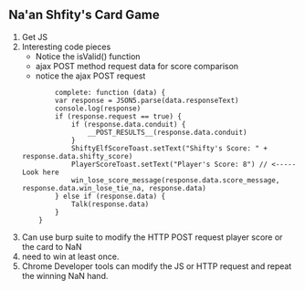 ## Na'an Shfity's Card Game


1. Get JS
2. Interesting code pieces
    - Notice the isValid() function
    - ajax POST method request data for score comparison
    - notice the ajax POST request
    ```
            complete: function (data) {
            var response = JSON5.parse(data.responseText)
            console.log(response)
            if (response.request == true) {
                if (response.data.conduit) {
                    __POST_RESULTS__(response.data.conduit)
                }
                ShiftyElfScoreToast.setText("Shifty's Score: " + response.data.shifty_score)
                PlayerScoreToast.setText("Player's Score: 8") // <----- Look here 
                win_lose_score_message(response.data.score_message, response.data.win_lose_tie_na, response.data)
            } else if (response.data) {
                Talk(response.data)
            }
        }
    ```
3. Can use burp suite to modify the HTTP POST request player score or the card to NaN
4. need to win at least once. 
5. Chrome Developer tools can modify the JS or HTTP request and repeat the winning NaN hand.  